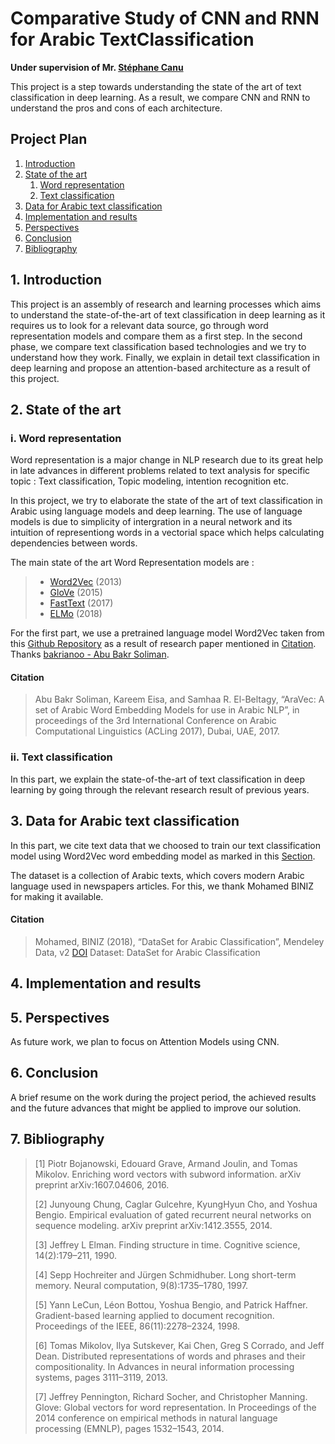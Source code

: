 
# Comparative Study of CNN and RNN for Arabic TextClassification

**Under supervision of Mr. [Stéphane Canu](https://scholar.google.fr/citations?user=PpibCZUAAAAJ&hl=fr&oi=ao)**

This project is a step towards understanding the state of the art of text classification in deep learning. As a result, we compare CNN and RNN to understand the pros and cons of each architecture. 

## Project Plan
1. [Introduction](#1-introduction)
2. [State of the art](#2-state-of-the-art)
    1. [Word representation](#i-word-representation)
    2. [Text classification](#ii-text-classification)
3. [Data for Arabic text classification](#3-data-for-arabic-text-classification)
4. [Implementation and results](#4-implementation-and-results)
5. [Perspectives](#5-perspectives)
6. [Conclusion](#6-conclusion)
7. [Bibliography](#7-bibliography)

## 1. Introduction

This project is an assembly of research and learning processes which aims to understand the state-of-the-art of text classification in deep learning as it requires us to look for a relevant data source, go through word representation models and compare them as a first step. In the second phase, we compare text classification based technologies and we try to understand how they work. Finally, we explain in detail text classification in deep learning and propose an attention-based architecture as a result of this project.

## 2. State of the art

### i. Word representation

Word representation is a major change in NLP research due to its great help in late advances in different problems related to text analysis for specific topic : Text classification, Topic modeling, intention recognition etc.

In this project, we try to elaborate the state of the art of text classification in Arabic using language models and deep learning. The use of language models is due to simplicity of intergration in a neural network and its intuition of representiong words in a vectorial space which helps calculating dependencies between words.

The main state of the art Word Representation models are : 

>	- [Word2Vec](https://arxiv.org/pdf/1310.4546) (2013)
>	- [GloVe](https://nlp.stanford.edu/pubs/glove.pdf) (2015)
>	- [FastText](https://arxiv.org/pdf/1607.04606) (2017)
>	- [ELMo](https://arxiv.org/pdf/1802.05365) (2018)

For the first part, we use a pretrained language model Word2Vec taken from this [Github Repository](https://github.com/bakrianoo/aravec) as a result of research paper mentioned in [Citation](#Citation). Thanks [bakrianoo - Abu Bakr Soliman](https://github.com/bakrianoo).

#### Citation

> Abu Bakr Soliman, Kareem Eisa, and Samhaa R. El-Beltagy, “AraVec: A set of Arabic Word Embedding Models for use in Arabic NLP”, in proceedings of the 3rd International Conference on Arabic Computational Linguistics (ACLing 2017), Dubai, UAE, 2017.

### ii. Text classification

In this part, we explain the state-of-the-art of text classification in deep learning by going through the relevant research result of previous years.

## 3. Data for Arabic text classification

In this part, we cite text data that we choosed to train our text classification model using Word2Vec word embedding model as marked in this [Section](#i-word-representation).

The dataset is a collection of Arabic texts, which covers modern Arabic language used in newspapers articles. For this, we thank Mohamed BINIZ for making it available.

#### Citation

> Mohamed, BINIZ (2018), “DataSet for Arabic Classification”, Mendeley Data, v2
> [DOI](http://dx.doi.org/10.17632/v524p5dhpj.2)
> Dataset: DataSet for Arabic Classification

## 4. Implementation and results

## 5. Perspectives

As future work, we plan to focus on Attention Models using CNN. 

## 6. Conclusion

A brief resume on the work during the project period, the achieved results and the future advances that might be applied to improve our solution.

## 7. Bibliography

> [1]  Piotr Bojanowski, Edouard Grave, Armand Joulin, and Tomas Mikolov. Enriching word vectors with subword information. arXiv preprint arXiv:1607.04606, 2016. 
>
> [2]  Junyoung Chung, Caglar Gulcehre, KyungHyun Cho, and Yoshua Bengio. Empirical evaluation of gated recurrent neural networks on sequence modeling. arXiv preprint arXiv:1412.3555, 2014. 
>
> [3]  Jeffrey L Elman. Finding structure in time. Cognitive science, 14(2):179–211, 1990. 
>
> [4]  Sepp Hochreiter and Jürgen Schmidhuber. Long short-term memory. Neural computation, 9(8):1735–1780, 1997. 
>
> [5]  Yann LeCun, Léon Bottou, Yoshua Bengio, and Patrick Haffner. Gradient-based learning applied to document recognition. Proceedings of the IEEE, 86(11):2278–2324, 1998. 
>
> [6]  Tomas Mikolov, Ilya Sutskever, Kai Chen, Greg S Corrado, and Jeff Dean. Distributed representations of words and phrases and their compositionality. In Advances in neural information processing systems, pages 3111–3119, 2013. 
>
> [7]  Jeffrey Pennington, Richard Socher, and Christopher Manning. Glove: Global vectors for word representation. In Proceedings of the 2014 conference on empirical methods in natural language processing (EMNLP), pages 1532–1543, 2014.
